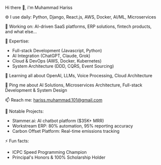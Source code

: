 Hi there 👋, i'm Muhammad Hariss

⚙️ I use daily: Python, Django, React.js, AWS, Docker, AI/ML, Microservices

🔭 Working on: AI-driven SaaS platforms, ERP solutions, fintech products, and what else...

💅 Expertise: 
- Full-stack Development (Javascript, Python)
- AI Integration (ChatGPT, Claude, Grok)
- Cloud & DevOps (AWS, Docker, Kubernetes)
- System Architecture (DDD, CQRS, Event Sourcing)

🌱 Learning all about OpenAI, LLMs, Voice Processing, Cloud Architecture

💬 Ping me about AI Solutions, Microservices Architecture, Full-stack Development & System Design

📫 Reach me: hariss.muhammad.101@gmail.com

🚀 Notable Projects:
- Stammer.ai: AI chatbot platform ($35K+ MRR)
- Workstream ERP: 80% automation, 95% reporting accuracy
- Carbon Offset Platform: Real-time emissions tracking

⚡️ Fun facts: 
- ICPC Speed Programming Champion
- Principal's Honors & 100% Scholarship Holder
